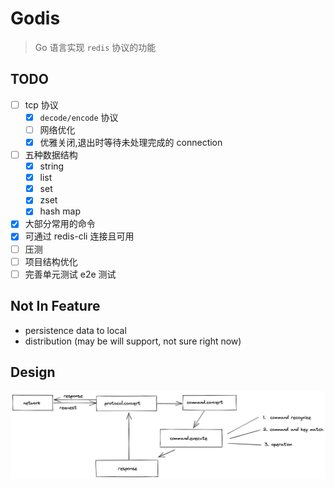 # Godis

> Go  语言实现 `redis` 协议的功能

## TODO

- [ ] tcp 协议
  - [x] `decode/encode` 协议
  - [ ] 网络优化
  - [x] 优雅关闭,退出时等待未处理完成的 connection
- [ ] 五种数据结构
  - [x] string
  - [x] list
  - [x] set
  - [x] zset
  - [x] hash map
- [x] 大部分常用的命令
- [x] 可通过 redis-cli 连接且可用
- [ ] 压测
- [ ] 项目结构优化
- [ ] 完善单元测试 e2e 测试

## Not In Feature

- persistence data to local
- distribution (may be will support, not sure right now)

## Design

![data transfer](./static/godis_data_transfer.png)
